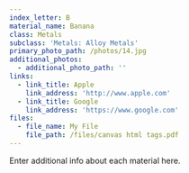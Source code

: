 ```yaml
---
index_letter: B
material_name: Banana
class: Metals
subclass: 'Metals: Alloy Metals'
primary_photo_path: /photos/14.jpg
additional_photos:
  - additional_photo_path: ''
links:
  - link_title: Apple
    link_address: 'http://www.apple.com'
  - link_title: Google
    link_address: 'https://www.google.com'
files:
  - file_name: My File
    file_path: /files/canvas html tags.pdf
---
```


Enter additional info about each material here.